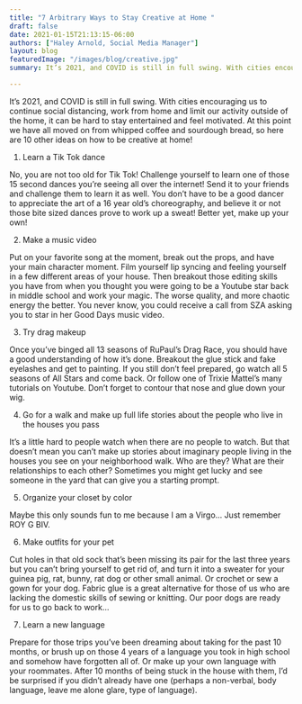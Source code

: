 ```yaml
---
title: "7 Arbitrary Ways to Stay Creative at Home "
draft: false
date: 2021-01-15T21:13:15-06:00
authors: ["Haley Arnold, Social Media Manager"]
layout: blog
featuredImage: "/images/blog/creative.jpg"
summary: It’s 2021, and COVID is still in full swing. With cities encouraging us to continue social distancing, work from home and limit our activity outside of the home, it can be hard to stay entertained and feel motivated. At this point we have all moved on from whipped coffee and sourdough bread, so here are 10 other ideas on how to be creative at home!

---
```


It’s 2021, and COVID is still in full swing. With cities encouraging us to continue social distancing, work from home and limit our activity outside of the home, it can be hard to stay entertained and feel motivated. At this point we have all moved on from whipped coffee and sourdough bread, so here are 10 other ideas on how to be creative at home!

1. Learn a Tik Tok dance

No, you are not too old for Tik Tok! Challenge yourself to learn one of those 15 second dances you’re seeing all over the internet! Send it to your friends and challenge them to learn it as well. You don’t have to be a good dancer to appreciate the art of a 16 year old’s choreography, and believe it or not those bite sized dances prove to work up a sweat! Better yet, make up your own!

2. Make a music video

Put on your favorite song at the moment, break out the props, and have your main character moment. Film yourself lip syncing and feeling yourself in a few different areas of your house. Then breakout those editing skills you have from when you thought you were going to be a Youtube star back in middle school and work your magic. The worse quality, and more chaotic energy the better. You never know, you could receive a call from SZA asking you to star in her Good Days music video. 

3. Try drag makeup 

Once you’ve binged all 13 seasons of RuPaul’s Drag Race, you should have a good understanding of how it’s done. Breakout the glue stick and fake eyelashes and get to painting. If you still don’t feel prepared, go watch all 5 seasons of All Stars and come back. Or follow one of Trixie Mattel’s many tutorials on Youtube. Don’t forget to contour that nose and glue down your wig. 

4. Go for a walk and make up full life stories about the people who live in the houses you pass

It’s a little hard to people watch when there are no people to watch. But that doesn’t mean you can’t make up stories about imaginary people living in the houses you see on your neighborhood walk. Who are they? What are their relationships to each other? Sometimes you might get lucky and see someone in the yard that can give you a starting prompt.

5. Organize your closet by color

Maybe this only sounds fun to me because I am a Virgo… Just remember ROY G BIV.

6. Make outfits for your pet

Cut holes in that old sock that’s been missing its pair for the last three years but you can’t bring yourself to get rid of, and turn it into a sweater for your guinea pig, rat, bunny, rat dog or other small animal. Or crochet or sew a gown for your dog. Fabric glue is a great alternative for those of us who are lacking the domestic skills of sewing or knitting. Our poor dogs are ready for us to go back to work...

7. Learn a new language

Prepare for those trips you’ve been dreaming about taking for the past 10 months, or brush up on those 4 years of a language you took in high school and somehow have forgotten all of. Or make up your own language with your roommates. After 10 months of being stuck in the house with them, I’d be surprised if you didn’t already have one (perhaps a non-verbal, body language, leave me alone glare, type of language). 